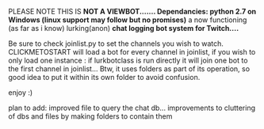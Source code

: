 PLEASE NOTE THIS IS __NOT A VIEWBOT....... Dependancies: python 2.7 on Windows (linux support may follow but no promises)__
a now functioning (as far as i know) lurking(anon) __chat logging bot system for Twitch....__

Be sure to check joinlist.py to set the channels you wish to watch.
CLICKMETOSTART will load a bot for every channel in joinlist, if you wish to only load one instance : if lurkbotclass is run directly it will join one bot to the first channel in joinlist...
Btw, it uses folders as part of its operation, so good idea to put it within its own folder to avoid confusion.

enjoy :) 

plan to add: improved file to query the chat db...
improvements to cluttering of dbs and files by making folders to contain them
